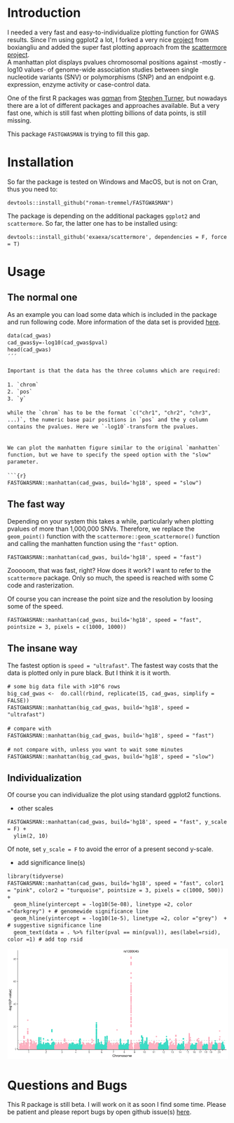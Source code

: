 # Introduction

I needed a very fast and easy-to-individualize plotting function for GWAS results. Since I'm using ggplot2 a lot, I forked a very nice [project](https://github.com/boxiangliu/manhattan) from boxiangliu and added the super fast plotting approach from the [scattermore project](https://github.com/exaexa/scattermore).  
A manhattan plot displays pvalues chromosomal positions against -mostly -log10 values- of genome-wide association studies between single nucleotide variants (SNV) or polymorphisms (SNP) and an endpoint e.g. expression, enzyme activity or case-control data. 

One of the first R packages was [qqman](https://github.com/stephenturner/qqman) from [Stephen Turner](https://twitter.com/strnr), but nowadays there are a lot of different packages and approaches available. But a very fast one, which is still fast when plotting billions of data points, is still missing. 

This package `FASTGWASMAN` is trying to fill this gap. 


# Installation

So far the package is tested on Windows and MacOS, but is not on Cran, thus you need to: 


    devtools::install_github("roman-tremmel/FASTGWASMAN")
 
The package is depending on the additional packages `ggplot2` and `scattermore`. So far, the latter one has to be installed using:

    devtools::install_github('exaexa/scattermore', dependencies = F, force = T)
    
# Usage

## The normal one

As an example you can load some data which is included in the package and run following code. More information of the data set is provided [here](https://github.com/boxiangliu/manhattan).

```{r,cache=TRUE}
data(cad_gwas)
cad_gwas$y=-log10(cad_gwas$pval)
head(cad_gwas)
´´´

Important is that the data has the three columns which are required: 

1. `chrom`
2. `pos`
3. `y`

while the `chrom` has to be the format `c("chr1", "chr2", "chr3", ...)`, the numeric base pair positions in `pos` and the y column contains the pvalues. Here we `-log10`-transform the pvalues. 


We can plot the manhatten figure similar to the original `manhatten` function, but we have to specify the speed option with the "slow" parameter. 

```{r}
FASTGWASMAN::manhattan(cad_gwas, build='hg18', speed = "slow")
```

## The fast way

Depending on your system this takes a while, particularly when plotting pvalues of more than 1,000,000 SNVs. Therefore, we replace the `geom_point()` function with the `scattermore::geom_scattermore()` function and calling the manhatten function using the `"fast"` option. 

```{r}
FASTGWASMAN::manhattan(cad_gwas, build='hg18', speed = "fast")
```
Zooooom, that was fast, right? How does it work? I want to refer to the `scattermore` package. Only so much, the speed is reached with some C code and rasterization.

Of course you can increase the point size and the resolution by loosing some of the speed. 

```{r}
FASTGWASMAN::manhattan(cad_gwas, build='hg18', speed = "fast", pointsize = 3, pixels = c(1000, 1000))
```


## The insane way

The fastest option is `speed = "ultrafast"`. The fastest way costs that the data is plotted only in pure black. But I think it is it worth. 

```{r}
# some big data file with >10^6 rows
big_cad_gwas <-  do.call(rbind, replicate(15, cad_gwas, simplify = FALSE)) 
FASTGWASMAN::manhattan(big_cad_gwas, build='hg18', speed = "ultrafast")

# compare with
FASTGWASMAN::manhattan(big_cad_gwas, build='hg18', speed = "fast")

# not compare with, unless you want to wait some minutes
FASTGWASMAN::manhattan(big_cad_gwas, build='hg18', speed = "slow")

```

## Individualization 

Of course you can individualize the plot using standard ggplot2 functions.

- other scales

```{r}
FASTGWASMAN::manhattan(cad_gwas, build='hg18', speed = "fast", y_scale = F) +
  ylim(2, 10)
```

Of note, set `y_scale = F` to avoid the error of a present second y-scale.


- add significance line(s)

```{r}
library(tidyverse)
FASTGWASMAN::manhattan(cad_gwas, build='hg18', speed = "fast", color1 = "pink", color2 = "turquoise", pointsize = 3, pixels = c(1000, 500)) +
  geom_hline(yintercept = -log10(5e-08), linetype =2, color ="darkgrey") + # genomewide significance line
  geom_hline(yintercept = -log10(1e-5), linetype =2, color ="grey")  + # suggestive significance line
  geom_text(data = . %>% filter(pval == min(pval)), aes(label=rsid), color =1) # add top rsid
```
![Resulting manhatten plot](plots/GWAS_plot_ind.png)

# Questions and Bugs
This R package is still beta. I will work on it as soon I find some time. Please be patient and please report bugs by open github issue(s) [here](https://github.com/roman-tremmel/FASTGWASMAN/issues). 








